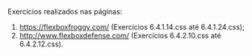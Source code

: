 Exercícios realizados nas páginas:
1. https://flexboxfroggy.com/ (Exercícios 6.4.1.14.css até 6.4.1.24.css);
2. http://www.flexboxdefense.com/ (Exercícios 6.4.2.10.css até 6.4.2.12.css).